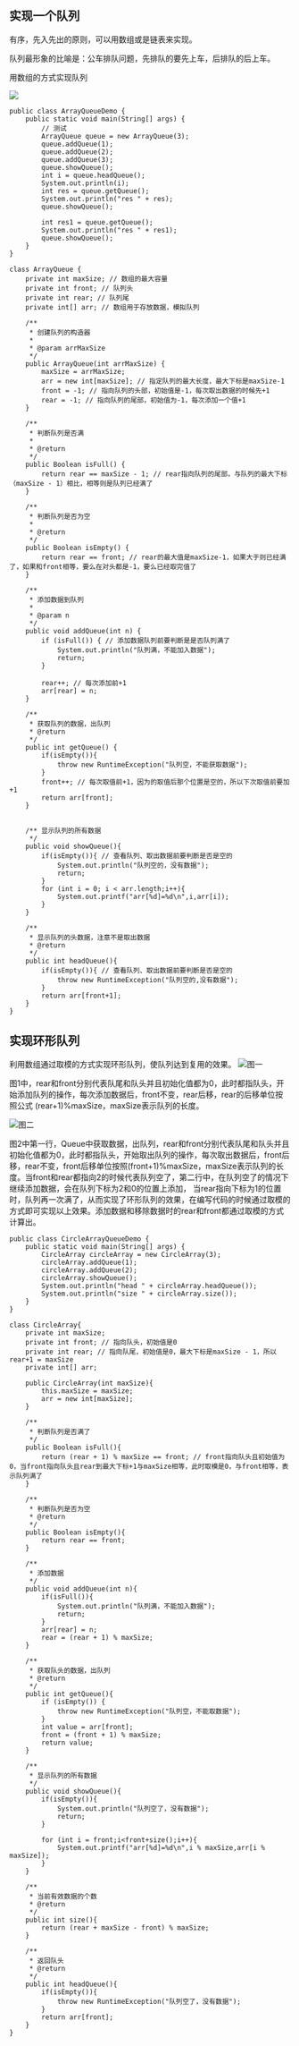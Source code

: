 ## 实现一个队列

有序，先入先出的原则，可以用数组或是链表来实现。

队列最形象的比喻是：公车排队问题，先排队的要先上车，后排队的后上车。

用数组的方式实现队列

![](https://upload-images.jianshu.io/upload_images/2765653-0231aaae886a4b0f.png?imageMogr2/auto-orient/strip%7CimageView2/2/w/1240)


```
public class ArrayQueueDemo {
    public static void main(String[] args) {
        // 测试
        ArrayQueue queue = new ArrayQueue(3);
        queue.addQueue(1);
        queue.addQueue(2);
        queue.addQueue(3);
        queue.showQueue();
        int i = queue.headQueue();
        System.out.println(i);
        int res = queue.getQueue();
        System.out.println("res " + res);
        queue.showQueue();

        int res1 = queue.getQueue();
        System.out.println("res " + res1);
        queue.showQueue();
    }
}

class ArrayQueue {
    private int maxSize; // 数组的最大容量
    private int front; // 队列头
    private int rear; // 队列尾
    private int[] arr; // 数组用于存放数据，模拟队列

    /**
     * 创建队列的构造器
     *
     * @param arrMaxSize
     */
    public ArrayQueue(int arrMaxSize) {
        maxSize = arrMaxSize;
        arr = new int[maxSize]; // 指定队列的最大长度，最大下标是maxSize-1
        front = -1; // 指向队列的头部，初始值是-1，每次取出数据的时候先+1
        rear = -1; // 指向队列的尾部，初始值为-1，每次添加一个值+1
    }

    /**
     * 判断队列是否满
     *
     * @return
     */
    public Boolean isFull() {
        return rear == maxSize - 1; // rear指向队列的尾部，与队列的最大下标（maxSize - 1）相比，相等则是队列已经满了
    }

    /**
     * 判断队列是否为空
     *
     * @return
     */
    public Boolean isEmpty() {
        return rear == front; // rear的最大值是maxSize-1，如果大于则已经满了，如果和front相等，要么在对头都是-1，要么已经取完值了
    }

    /**
     * 添加数据到队列
     *
     * @param n
     */
    public void addQueue(int n) {
        if (isFull()) { // 添加数据队列前要判断是是否队列满了
            System.out.println("队列满，不能加入数据");
            return;
        }

        rear++; // 每次添加前+1
        arr[rear] = n;
    }

    /**
     * 获取队列的数据，出队列
     * @return
     */
    public int getQueue() {
        if(isEmpty()){
            throw new RuntimeException("队列空，不能获取数据");
        }
        front++; // 每次取值前+1，因为的取值后那个位置是空的，所以下次取值前要加+1
        return arr[front];
    }


    /** 显示队列的所有数据
     */
    public void showQueue(){
        if(isEmpty()){ // 查看队列、取出数据前要判断是否是空的
            System.out.println("队列空的，没有数据");
            return;
        }
        for (int i = 0; i < arr.length;i++){
            System.out.printf("arr[%d]=%d\n",i,arr[i]);
        }
    }

    /**
     * 显示队列的头数据，注意不是取出数据
     * @return
     */
    public int headQueue(){
        if(isEmpty()){ // 查看队列、取出数据前要判断是否是空的
            throw new RuntimeException("队列空的,没有数据");
        }
        return arr[front+1];
    }
}
```

## 实现环形队列


利用数组通过取模的方式实现环形队列，使队列达到复用的效果。
![图一](https://upload-images.jianshu.io/upload_images/2765653-d248adfcfd1bfcc7.png?imageMogr2/auto-orient/strip%7CimageView2/2/w/1240)

图1中，rear和front分别代表队尾和队头并且初始化值都为0，此时都指队头，开始添加队列的操作，每次添加数据后，front不变，rear后移，rear的后移单位按照公式 (rear+1)%maxSize，maxSize表示队列的长度。

![图二](https://upload-images.jianshu.io/upload_images/2765653-36fe8dbffdbdd7e7.png?imageMogr2/auto-orient/strip%7CimageView2/2/w/1240)

图2中第一行，Queue中获取数据，出队列，rear和front分别代表队尾和队头并且初始化值都为0，此时都指队头，开始取出队列的操作，每次取出数据后，front后移，rear不变，front后移单位按照(front+1)%maxSize，maxSize表示队列的长度。当front和rear都指向2的时候代表队列空了，第二行中，在队列空了的情况下继续添加数据，会在队列下标为2和0的位置上添加， 当rear指向下标为1的位置时，队列再一次满了，从而实现了环形队列的效果，在编写代码的时候通过取模的方式即可实现以上效果。添加数据和移除数据时的rear和front都通过取模的方式计算出。

```
public class CircleArrayQueueDemo {
    public static void main(String[] args) {
        CircleArray circleArray = new CircleArray(3);
        circleArray.addQueue(1);
        circleArray.addQueue(2);
        circleArray.showQueue();
        System.out.println("head " + circleArray.headQueue());
        System.out.println("size " + circleArray.size());
    }
}

class CircleArray{
    private int maxSize;
    private int front; // 指向队头，初始值是0
    private int rear; // 指向队尾，初始值是0，最大下标是maxSize - 1，所以rear+1 = maxSize
    private int[] arr;

    public CircleArray(int maxSize){
        this.maxSize = maxSize;
        arr = new int[maxSize];
    }

    /**
     * 判断队列是否满了
     */
    public Boolean isFull(){
        return (rear + 1) % maxSize == front; // front指向队头且初始值为0，当front指向队头且rear到最大下标+1与maxSize相等，此时取模是0，与front相等，表示队列满了
    }

    /**
     * 判断队列是否为空
     * @return
     */
    public Boolean isEmpty(){
        return rear == front;
    }

    /**
     * 添加数据
     */
    public void addQueue(int n){
        if(isFull()){
            System.out.println("队列满，不能加入数据");
            return;
        }
        arr[rear] = n;
        rear = (rear + 1) % maxSize;
    }

    /**
     * 获取队头的数据，出队列
     * @return
     */
    public int getQueue(){
        if (isEmpty()) {
            throw new RuntimeException("队列空，不能取数据");
        }
        int value = arr[front];
        front = (front + 1) % maxSize;
        return value;
    }

    /**
     * 显示队列的所有数据
     */
    public void showQueue(){
        if(isEmpty()){
            System.out.println("队列空了，没有数据");
            return;
        }

        for (int i = front;i<front+size();i++){
            System.out.printf("arr[%d]=%d\n",i % maxSize,arr[i % maxSize]);
        }
    }

    /**
     * 当前有效数据的个数
     * @return
     */
    public int size(){
        return (rear + maxSize - front) % maxSize;
    }

    /**
     * 返回队头
     * @return
     */
    public int headQueue(){
        if(isEmpty()){
            throw new RuntimeException("队列空了，没有数据");
        }
        return arr[front];
    }
}
```